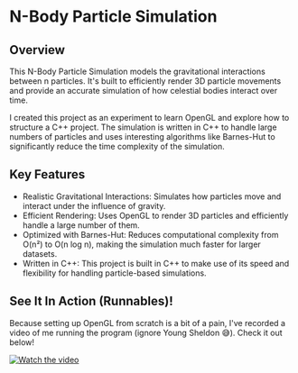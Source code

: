 # N-Body Particle Simulation
## Overview 
This N-Body Particle Simulation models the gravitational interactions between n particles. It's built to efficiently render 3D particle movements and provide an accurate simulation of how celestial bodies interact over time.

I created this project as an experiment to learn OpenGL and explore how to structure a C++ project. The simulation is written in C++ to handle large numbers of particles and uses interesting algorithms like Barnes-Hut to significantly reduce the time complexity of the simulation.

## Key Features

* Realistic Gravitational Interactions: Simulates how particles move and interact under the influence of gravity.
* Efficient Rendering: Uses OpenGL to render 3D particles and efficiently handle a large number of them.
* Optimized with Barnes-Hut: Reduces computational complexity from O(n²) to O(n log n), making the simulation much faster for larger datasets.
* Written in C++: This project is built in C++ to make use of its speed and flexibility for handling particle-based simulations.

## See It In Action (Runnables)!

Because setting up OpenGL from scratch is a bit of a pain, I've recorded a video of me running the program (ignore Young Sheldon 😅). Check it out below!

[![Watch the video](https://img.youtube.com/vi/TAVazWsCWxc/maxresdefault.jpg)](https://youtu.be/TAVazWsCWxc)


